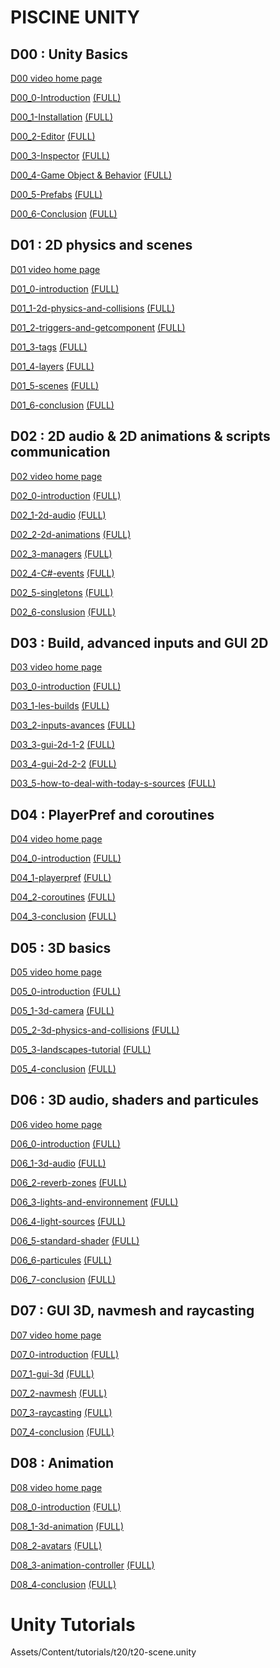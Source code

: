 # PISCINE UNITY

## D00 : Unity Basics
[D00 video home page](https://elearning.intra.42.fr/notions/piscine-unity-d00-unity-basics/subnotions#)

[D00_0-Introduction](https://elearning.intra.42.fr/notions/piscine-unity-d00-unity-basics/subnotions/piscine-unity-d00-unity-basics-0-introduction/videos/249) [(FULL)](https://cdn.intra.42.fr/video/video/249/Piscine_Unity_d00_-_0.mp4#t=0)

[D00_1-Installation](https://elearning.intra.42.fr/notions/piscine-unity-d00-unity-basics/subnotions/piscine-unity-d00-unity-basics-1-installation/videos/248) [(FULL)]()

[D00_2-Editor](https://elearning.intra.42.fr/notions/piscine-unity-d00-unity-basics/subnotions/piscine-unity-d00-unity-basics-2-the-editor/videos/250) [(FULL)](https://cdn.intra.42.fr/video/video/250/Piscine_Unity_d00_-_2.mp4#t=329)


[D00_3-Inspector](https://elearning.intra.42.fr/notions/piscine-unity-d00-unity-basics/subnotions/piscine-unity-d00-unity-basics-3-the-inspector/videos/251) [(FULL)](https://cdn.intra.42.fr/video/video/251/Piscine_Unity_d00_-_3.mp4#t=0)

[D00_4-Game Object & Behavior](https://elearning.intra.42.fr/notions/piscine-unity-d00-unity-basics/subnotions/piscine-unity-d00-unity-basics-4-game-objects-and-behaviours/videos/252) [(FULL)](https://cdn.intra.42.fr/video/video/252/Piscine_Unity_d00_-_4.mp4#t=0)

[D00_5-Prefabs](https://elearning.intra.42.fr/notions/piscine-unity-d00-unity-basics/subnotions/piscine-unity-d00-unity-basics-5-prefabs/videos/253) [(FULL)](https://cdn.intra.42.fr/video/video/253/Piscine_Unity_d00_-_5.mp4#t=0)

[D00_6-Conclusion](https://elearning.intra.42.fr/notions/piscine-unity-d00-unity-basics/subnotions/piscine-unity-d00-unity-basics-6-conclusion/videos/254) [(FULL)](https://cdn.intra.42.fr/video/video/254/Piscine_Unity_d00_-_6.mp4#t=0)


## D01 : 2D physics and scenes
[D01 video home page](https://elearning.intra.42.fr/notions/piscine-unity-d01-2d-physics-and-scenes/subnotions)

[D01_0-introduction](https://elearning.intra.42.fr/notions/piscine-unity-d01-2d-physics-and-scenes/subnotions/piscine-unity-d01-2d-physics-and-scenes-0-introduction/videos/263) [(FULL)](https://cdn.intra.42.fr/video/video/263/Piscine_Unity_-_d01_-_00_-_Introduction.mp4#t=7)

[D01_1-2d-physics-and-collisions](https://elearning.intra.42.fr/notions/piscine-unity-d01-2d-physics-and-scenes/subnotions/piscine-unity-d01-2d-physics-and-scenes-1-2d-physics-and-collisions/videos/264) [(FULL)](https://cdn.intra.42.fr/video/video/264/Piscine_Unity_-_d01_-_01_-_Physique_2D_et_collisions.mp4#t=0)

[D01_2-triggers-and-getcomponent](https://elearning.intra.42.fr/notions/piscine-unity-d01-2d-physics-and-scenes/subnotions/piscine-unity-d01-2d-physics-and-scenes-2-triggers-and-getcomponent/videos/265) [(FULL)](https://cdn.intra.42.fr/video/video/265/Piscine_Unity_-_d01_-_02_-_Triggers_et_GetComponent.mp4#t=0)

[D01_3-tags](https://elearning.intra.42.fr/notions/piscine-unity-d01-2d-physics-and-scenes/subnotions/piscine-unity-d01-2d-physics-and-scenes-3-tags/videos/266) [(FULL)](https://cdn.intra.42.fr/video/video/266/Piscine_Unity_-_d01_-_03_-_Les_Tags.mp4#t=0)

[D01_4-layers](https://elearning.intra.42.fr/notions/piscine-unity-d01-2d-physics-and-scenes/subnotions/piscine-unity-d01-2d-physics-and-scenes-4-layers/videos/267) [(FULL)](https://cdn.intra.42.fr/video/video/267/Piscine_Unity_-_d01_-_04_-_Les_Layers.mp4#t=0)

[D01_5-scenes](https://elearning.intra.42.fr/notions/piscine-unity-d01-2d-physics-and-scenes/subnotions/piscine-unity-d01-2d-physics-and-scenes-5-scenes/videos/268) [(FULL)](https://cdn.intra.42.fr/video/video/268/Piscine_Unity_-_d01_-_05_-_Les_Scenes.mp4#t=0)

[D01_6-conclusion](https://elearning.intra.42.fr/notions/piscine-unity-d01-2d-physics-and-scenes/subnotions/piscine-unity-d01-2d-physics-and-scenes-6-conclusion/videos/269) [(FULL)](https://cdn.intra.42.fr/video/video/269/Piscine_Unity_-_d01_-_06_-_Conclusion.mp4#t=0)


## D02 : 2D audio & 2D animations & scripts communication
[D02 video home page](https://elearning.intra.42.fr/notions/piscine-unity-d02-2d-audio-2d-animations-scripts-communication/subnotions)

[D02_0-introduction](https://elearning.intra.42.fr/notions/piscine-unity-d02-2d-audio-2d-animations-scripts-communication/subnotions/piscine-unity-d02-2d-audio-2d-animations-scripts-communication-0-introduction/videos/283) [(FULL)](https://cdn.intra.42.fr/video/video/283/Piscine_Unity_-_D02_-_0.mp4#t=0)

[D02_1-2d-audio](https://elearning.intra.42.fr/notions/piscine-unity-d02-2d-audio-2d-animations-scripts-communication/subnotions/piscine-unity-d02-2d-audio-2d-animations-scripts-communication-1-2d-audio/videos/284) [(FULL)](https://cdn.intra.42.fr/video/video/284/Piscine_Unity_-_D02_-_1.mp4#t=0)

[D02_2-2d-animations](https://elearning.intra.42.fr/notions/piscine-unity-d02-2d-audio-2d-animations-scripts-communication/subnotions/piscine-unity-d02-2d-audio-2d-animations-scripts-communication-2-2d-animations/videos/285) [(FULL)](https://cdn.intra.42.fr/video/video/285/Piscine_Unity_-_D02_-_2.mp4#t=0)

[D02_3-managers](https://elearning.intra.42.fr/notions/piscine-unity-d02-2d-audio-2d-animations-scripts-communication/subnotions/piscine-unity-d02-2d-audio-2d-animations-scripts-communication-3-managers/videos/286) [(FULL)](https://cdn.intra.42.fr/video/video/286/Piscine_Unity_-_D02_-_3.mp4#t=0)

[D02_4-C#-events](https://elearning.intra.42.fr/notions/piscine-unity-d02-2d-audio-2d-animations-scripts-communication/subnotions/piscine-unity-d02-2d-audio-2d-animations-scripts-communication-4-c-events/videos/287) [(FULL)](https://cdn.intra.42.fr/video/video/286/Piscine_Unity_-_D02_-_3.mp4#t=0)

[D02_5-singletons](https://elearning.intra.42.fr/notions/piscine-unity-d02-2d-audio-2d-animations-scripts-communication/subnotions/piscine-unity-d02-2d-audio-2d-animations-scripts-communication-5-singletons/videos/288) [(FULL)](https://cdn.intra.42.fr/video/video/288/Piscine_Unity_-_D02_-_5.mp4#t=0)

[D02_6-conslusion](https://elearning.intra.42.fr/notions/piscine-unity-d02-2d-audio-2d-animations-scripts-communication/subnotions/piscine-unity-d02-2d-audio-2d-animations-scripts-communication-6-conslusion/videos/6-conclusion) [(FULL)](https://cdn.intra.42.fr/video/video/289/Piscine_Unity_-_D02_-_6.mp4#t=0)

## D03 : Build, advanced inputs and GUI 2D
[D03 video home page](https://elearning.intra.42.fr/notions/piscine-unity-d03-build-advanced-inputs-and-gui-2d/subnotions)

[D03_0-introduction](https://elearning.intra.42.fr/notions/piscine-unity-d03-build-advanced-inputs-and-gui-2d/subnotions/piscine-unity-d03-build-advanced-inputs-and-gui-2d-0-introduction/videos/300) [(FULL)](https://cdn.intra.42.fr/video/video/300/Piscine_Unity_-_d03_-_0_-_Introduction.mp4#t=0)

[D03_1-les-builds](https://elearning.intra.42.fr/notions/piscine-unity-d03-build-advanced-inputs-and-gui-2d/subnotions/piscine-unity-d03-build-advanced-inputs-and-gui-2d-1-les-builds/videos/301) [(FULL)](https://cdn.intra.42.fr/video/video/301/Piscine_Unity_-_d03_-_1_-_Les_Builds.mp4#t=0)

[D03_2-inputs-avances](https://elearning.intra.42.fr/notions/piscine-unity-d03-build-advanced-inputs-and-gui-2d/subnotions/piscine-unity-d03-build-advanced-inputs-and-gui-2d-2-inputs-avances/videos/302) [(FULL)](https://cdn.intra.42.fr/video/video/302/Piscine_unity_-_d03_-_2_-_input_avanc%C3%A9.mp4#t=0)

[D03_3-gui-2d-1-2](https://elearning.intra.42.fr/notions/piscine-unity-d03-build-advanced-inputs-and-gui-2d/subnotions/piscine-unity-d03-build-advanced-inputs-and-gui-2d-3-gui-2d-1-2/videos/303) [(FULL)](https://cdn.intra.42.fr/video/video/303/Piscine_unity_-_d03_-_3_-_Les_GUI_2D_1ere_partie.mp4#t=0)

[D03_4-gui-2d-2-2](https://elearning.intra.42.fr/notions/piscine-unity-d03-build-advanced-inputs-and-gui-2d/subnotions/piscine-unity-d03-build-advanced-inputs-and-gui-2d-4-gui-2d-2-2/videos/304) [(FULL)](https://cdn.intra.42.fr/video/video/304/Piscine_unity_-_d03_-_4_-_Les_GUI_2D_2eme_partie.mp4#t=1)

[D03_5-how-to-deal-with-today-s-sources](https://elearning.intra.42.fr/notions/piscine-unity-d03-build-advanced-inputs-and-gui-2d/subnotions/piscine-unity-d03-build-advanced-inputs-and-gui-2d-5-how-to-deal-with-today-s-sources/videos/305) [(FULL)](https://cdn.intra.42.fr/video/video/305/Piscine_unity_-_d03_-_5_-_explication_sur_les_sources_daujourdhui.mp4#t=0)

## D04 : PlayerPref and coroutines
[D04 video home page](https://elearning.intra.42.fr/notions/piscine-unity-d04-playerpref-and-coroutines/subnotions)

[D04_0-introduction](https://elearning.intra.42.fr/notions/piscine-unity-d04-playerpref-and-coroutines/subnotions/piscine-unity-d04-playerpref-and-coroutines-0-introduction/videos/315) [(FULL)]()

[D04_1-playerpref](https://elearning.intra.42.fr/notions/piscine-unity-d04-playerpref-and-coroutines/subnotions/piscine-unity-d04-playerpref-and-coroutines-1-playerpref/videos/316) [(FULL)]()

[D04_2-coroutines](https://elearning.intra.42.fr/notions/piscine-unity-d04-playerpref-and-coroutines/subnotions/piscine-unity-d04-playerpref-and-coroutines-2-coroutines/videos/317) [(FULL)]()

[D04_3-conclusion](https://elearning.intra.42.fr/notions/piscine-unity-d04-playerpref-and-coroutines/subnotions/piscine-unity-d04-playerpref-and-coroutines-3-conclusion/videos/318) [(FULL)]()

## D05 : 3D basics
[D05 video home page](https://elearning.intra.42.fr/notions/piscine-unity-d05-3d-basics/subnotions)

[D05_0-introduction](https://elearning.intra.42.fr/notions/piscine-unity-d05-3d-basics/subnotions/piscine-unity-d05-3d-basics-0-introduction/videos/328) [(FULL)]()

[D05_1-3d-camera](https://elearning.intra.42.fr/notions/piscine-unity-d05-3d-basics/subnotions/piscine-unity-d05-3d-basics-1-3d-camera/videos/329) [(FULL)]()

[D05_2-3d-physics-and-collisions](https://elearning.intra.42.fr/notions/piscine-unity-d05-3d-basics/subnotions/piscine-unity-d05-3d-basics-2-3d-physics-and-collisions/videos/330) [(FULL)]()

[D05_3-landscapes-tutorial](https://elearning.intra.42.fr/notions/piscine-unity-d05-3d-basics/subnotions/piscine-unity-d05-3d-basics-3-landscapes-tutorial/videos/332) [(FULL)]()

[D05_4-conclusion](https://elearning.intra.42.fr/notions/piscine-unity-d05-3d-basics/subnotions/piscine-unity-d05-3d-basics-4-conclusion/videos/331) [(FULL)]()

## D06 : 3D audio, shaders and particules
[D06 video home page](https://elearning.intra.42.fr/notions/piscine-unity-d06-3d-audio-shaders-and-particules/subnotions)

[D06_0-introduction](https://elearning.intra.42.fr/notions/piscine-unity-d06-3d-audio-shaders-and-particules/subnotions/piscine-unity-d06-3d-audio-shaders-and-particules-0-introduction/videos/339) [(FULL)]()

[D06_1-3d-audio](https://elearning.intra.42.fr/notions/piscine-unity-d06-3d-audio-shaders-and-particules/subnotions/piscine-unity-d06-3d-audio-shaders-and-particules-1-3d-audio/videos/340) [(FULL)]()

[D06_2-reverb-zones](https://elearning.intra.42.fr/notions/piscine-unity-d06-3d-audio-shaders-and-particules/subnotions/piscine-unity-d06-3d-audio-shaders-and-particules-2-reverb-zones/videos/341) [(FULL)]()

[D06_3-lights-and-environnement](https://elearning.intra.42.fr/notions/piscine-unity-d06-3d-audio-shaders-and-particules/subnotions/piscine-unity-d06-3d-audio-shaders-and-particules-3-lights-and-environnement/videos/342) [(FULL)]()

[D06_4-light-sources](https://elearning.intra.42.fr/notions/piscine-unity-d06-3d-audio-shaders-and-particules/subnotions/piscine-unity-d06-3d-audio-shaders-and-particules-4-light-sources/videos/344) [(FULL)]()

[D06_5-standard-shader](https://elearning.intra.42.fr/notions/piscine-unity-d06-3d-audio-shaders-and-particules/subnotions/piscine-unity-d06-3d-audio-shaders-and-particules-5-standard-shader/videos/345) [(FULL)]()

[D06_6-particules](https://elearning.intra.42.fr/notions/piscine-unity-d06-3d-audio-shaders-and-particules/subnotions/piscine-unity-d06-3d-audio-shaders-and-particules-6-particules/videos/346) [(FULL)]()

[D06_7-conclusion](https://elearning.intra.42.fr/notions/piscine-unity-d06-3d-audio-shaders-and-particules/subnotions/piscine-unity-d06-3d-audio-shaders-and-particules-7-conclusion/videos/347) [(FULL)]()

## D07 : GUI 3D, navmesh and raycasting
[D07 video home page](https://elearning.intra.42.fr/notions/piscine-unity-d07-gui-3d-navmesh-and-raycasting/subnotions)

[D07_0-introduction](https://elearning.intra.42.fr/notions/piscine-unity-d07-gui-3d-navmesh-and-raycasting/subnotions/piscine-unity-d07-gui-3d-navmesh-and-raycasting-0-introduction/videos/358) [(FULL)]()

[D07_1-gui-3d](https://elearning.intra.42.fr/notions/piscine-unity-d07-gui-3d-navmesh-and-raycasting/subnotions/piscine-unity-d07-gui-3d-navmesh-and-raycasting-1-gui-3d/videos/359) [(FULL)]()

[D07_2-navmesh](https://elearning.intra.42.fr/notions/piscine-unity-d07-gui-3d-navmesh-and-raycasting/subnotions/piscine-unity-d07-gui-3d-navmesh-and-raycasting-2-navmesh/videos/360) [(FULL)]()

[D07_3-raycasting](https://elearning.intra.42.fr/notions/piscine-unity-d07-gui-3d-navmesh-and-raycasting/subnotions/piscine-unity-d07-gui-3d-navmesh-and-raycasting-3-raycasting/videos/361) [(FULL)]()

[D07_4-conclusion](https://elearning.intra.42.fr/notions/piscine-unity-d07-gui-3d-navmesh-and-raycasting/subnotions/piscine-unity-d07-gui-3d-navmesh-and-raycasting-4-conclusion/videos/362) [(FULL)]()

## D08 : Animation
[D08 video home page](https://elearning.intra.42.fr/notions/piscine-unity-d08-animation/subnotions)

[D08_0-introduction](https://elearning.intra.42.fr/notions/piscine-unity-d08-animation/subnotions/piscine-unity-d08-animation-0-introduction/videos/365) [(FULL)]()

[D08_1-3d-animation](https://elearning.intra.42.fr/notions/piscine-unity-d08-animation/subnotions/piscine-unity-d08-animation-1-3d-animation/videos/366) [(FULL)]()

[D08_2-avatars](https://elearning.intra.42.fr/notions/piscine-unity-d08-animation/subnotions/piscine-unity-d08-animation-2-avatars/videos/367) [(FULL)]()

[D08_3-animation-controller](https://elearning.intra.42.fr/notions/piscine-unity-d08-animation/subnotions/piscine-unity-d08-animation-3-animation-controller/videos/368) [(FULL)]()

[D08_4-conclusion](https://elearning.intra.42.fr/notions/piscine-unity-d08-animation/subnotions/piscine-unity-d08-animation-4-conclusion/videos/369) [(FULL)]()

# Unity Tutorials
Assets/Content/tutorials/t20/t20-scene.unity

